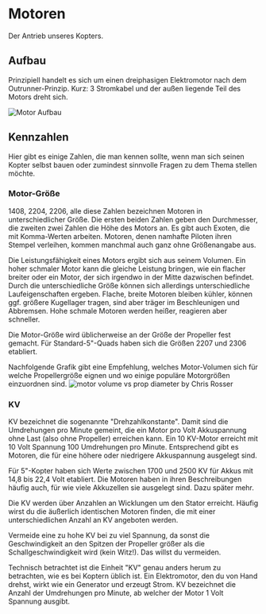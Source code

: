 # Motoren

Der Antrieb unseres Kopters.

## Aufbau

Prinzipiell handelt es sich um einen dreiphasigen Elektromotor nach dem Outrunner-Prinzip. Kurz: 3 Stromkabel und der außen liegende Teil des Motors dreht sich.

![Motor Aufbau](https://oscarliang.com/ctt/uploads/2017/12/mini-quad-brushless-motor-anatomy-bell-magnet-bearing-stator-winding-shaft-diagram.jpg)

## Kennzahlen

Hier gibt es einige Zahlen, die man kennen sollte, wenn man sich seinen Kopter selbst bauen oder zumindest sinnvolle Fragen zu dem Thema stellen möchte.

### Motor-Größe

1408, 2204, 2206, alle diese Zahlen bezeichnen Motoren in unterschiedlicher Größe. Die ersten beiden Zahlen geben den Durchmesser, die zweiten zwei Zahlen die Höhe des Motors an. Es gibt auch Exoten, die mit Komma-Werten arbeiten. Motoren, denen namhafte Piloten ihren Stempel verleihen, kommen manchmal auch ganz ohne Größenangabe aus.

Die Leistungsfähigkeit eines Motors ergibt sich aus seinem Volumen. Ein hoher schmaler Motor kann die gleiche Leistung bringen, wie ein flacher breiter oder ein Motor, der sich irgendwo in der Mitte dazwischen befindet. Durch die unterschiedliche Größe können sich allerdings unterschiedliche Laufeigenschaften ergeben. Flache, breite Motoren bleiben kühler, können ggf. größere Kugellager tragen, sind aber träger im Beschleunigen und Abbremsen. Hohe schmale Motoren werden heißer, reagieren aber schneller.

Die Motor-Größe wird üblicherweise an der Größe der Propeller fest gemacht. Für Standard-5"-Quads haben sich die Größen 2207 und 2306 etabliert.

Nachfolgende Grafik gibt eine Empfehlung, welches Motor-Volumen sich für welche Propellergröße eignen und wo einige populäre Motorgrößen einzuordnen sind.
![motor volume vs prop diameter by Chris Rosser](/img/chris_rosser_motor_size_vs_prop_diameter.png)

### KV

KV bezeichnet die sogenannte "Drehzahlkonstante". Damit sind die Umdrehungen pro Minute gemeint, die ein Motor pro Volt Akkuspannung ohne Last (also ohne Propeller) erreichen kann. Ein 10 KV-Motor erreicht mit 10 Volt Spannung 100 Umdrehungen pro Minute. Entsprechend gibt es Motoren, die für eine höhere oder niedrigere Akkuspannung ausgelegt sind.

Für 5"-Kopter haben sich Werte zwischen 1700 und 2500 KV für Akkus mit 14,8 bis 22,4 Volt etabliert. Die Motoren haben in ihren Beschreibungen häufig auch, für wie viele Akkuzellen sie ausgelegt sind. Dazu später mehr.

Die KV werden über Anzahlen an Wicklungen um den Stator erreicht. Häufig wirst du die äußerlich identischen Motoren finden, die mit einer unterschiedlichen Anzahl an KV angeboten werden.

Vermeide eine zu hohe KV bei zu viel Spannung, da sonst die Geschwindigkeit an den Spitzen der Propeller größer als die Schallgeschwindigkeit wird (kein Witz!). Das willst du vermeiden.

Technisch betrachtet ist die Einheit "KV" genau anders herum zu betrachten, wie es bei Koptern üblich ist.
Ein Elektromotor, den du von Hand drehst, wirkt wie ein Generator und erzeugt Strom. KV bezeichnet die Anzahl der Umdrehungen pro Minute, ab welcher der Motor 1 Volt Spannung ausgibt.
